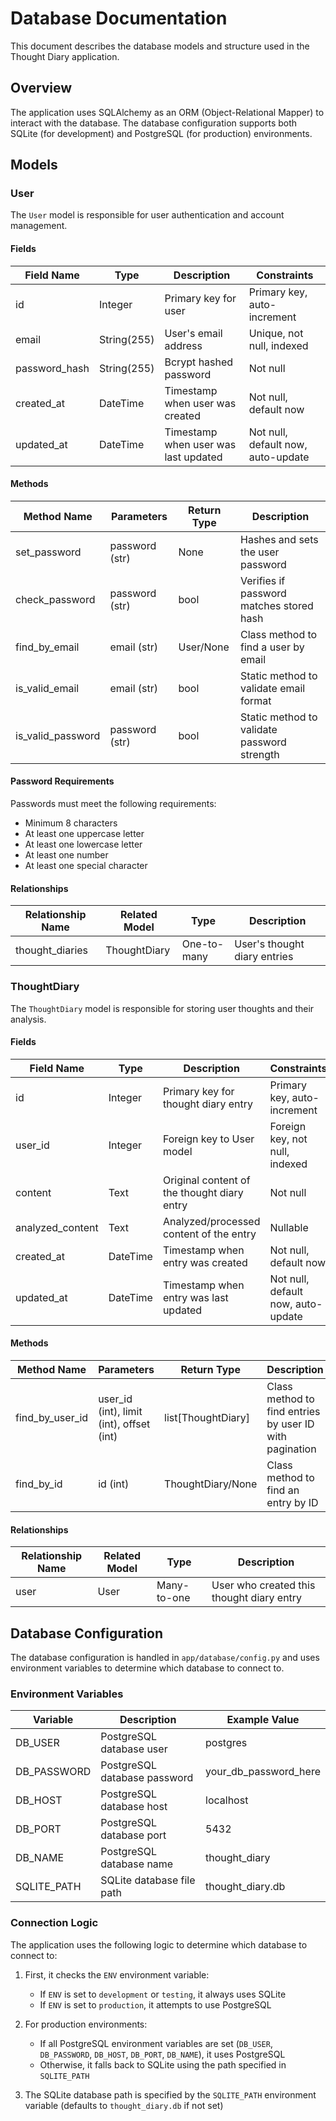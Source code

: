 # Database Documentation

This document describes the database models and structure used in the Thought Diary application.

## Overview

The application uses SQLAlchemy as an ORM (Object-Relational Mapper) to interact with the database. The database configuration supports both SQLite (for development) and PostgreSQL (for production) environments.

## Models

### User

The `User` model is responsible for user authentication and account management.

#### Fields

| Field Name     | Type         | Description                                   | Constraints          |
|----------------|--------------|-----------------------------------------------|----------------------|
| id             | Integer      | Primary key for user                         | Primary key, auto-increment |
| email          | String(255)  | User's email address                        | Unique, not null, indexed |
| password_hash  | String(255)  | Bcrypt hashed password                       | Not null             |
| created_at     | DateTime     | Timestamp when user was created              | Not null, default now |
| updated_at     | DateTime     | Timestamp when user was last updated         | Not null, default now, auto-update |

#### Methods

| Method Name      | Parameters           | Return Type | Description                                     |
|------------------|----------------------|-------------|-------------------------------------------------|
| set_password     | password (str)       | None        | Hashes and sets the user password               |
| check_password   | password (str)       | bool        | Verifies if password matches stored hash        |
| find_by_email    | email (str)          | User/None   | Class method to find a user by email            |
| is_valid_email   | email (str)          | bool        | Static method to validate email format          |
| is_valid_password| password (str)       | bool        | Static method to validate password strength     |

#### Password Requirements

Passwords must meet the following requirements:
- Minimum 8 characters
- At least one uppercase letter
- At least one lowercase letter
- At least one number
- At least one special character

#### Relationships

| Relationship Name | Related Model   | Type          | Description                                     |
|-------------------|----------------|---------------|--------------------------------------------------|
| thought_diaries   | ThoughtDiary   | One-to-many   | User's thought diary entries                     |

### ThoughtDiary

The `ThoughtDiary` model is responsible for storing user thoughts and their analysis.

#### Fields

| Field Name       | Type         | Description                                  | Constraints           |
|------------------|--------------|----------------------------------------------|----------------------|
| id               | Integer      | Primary key for thought diary entry          | Primary key, auto-increment |
| user_id          | Integer      | Foreign key to User model                    | Foreign key, not null, indexed |
| content          | Text         | Original content of the thought diary entry  | Not null              |
| analyzed_content | Text         | Analyzed/processed content of the entry      | Nullable              |
| created_at       | DateTime     | Timestamp when entry was created             | Not null, default now |
| updated_at       | DateTime     | Timestamp when entry was last updated        | Not null, default now, auto-update |

#### Methods

| Method Name      | Parameters                          | Return Type        | Description                                     |
|------------------|-------------------------------------|--------------------|-------------------------------------------------|
| find_by_user_id  | user_id (int), limit (int), offset (int) | list[ThoughtDiary] | Class method to find entries by user ID with pagination |
| find_by_id       | id (int)                           | ThoughtDiary/None  | Class method to find an entry by ID             |

#### Relationships

| Relationship Name | Related Model   | Type          | Description                                     |
|-------------------|----------------|---------------|--------------------------------------------------|
| user              | User           | Many-to-one   | User who created this thought diary entry        |

## Database Configuration

The database configuration is handled in `app/database/config.py` and uses environment variables to determine which database to connect to.

### Environment Variables

| Variable    | Description                        | Example Value          |
|-------------|------------------------------------|------------------------|
| DB_USER     | PostgreSQL database user           | postgres               |
| DB_PASSWORD | PostgreSQL database password       | your_db_password_here  |
| DB_HOST     | PostgreSQL database host           | localhost              |
| DB_PORT     | PostgreSQL database port           | 5432                   |
| DB_NAME     | PostgreSQL database name           | thought_diary          |
| SQLITE_PATH | SQLite database file path          | thought_diary.db       |

### Connection Logic

The application uses the following logic to determine which database to connect to:

1. First, it checks the `ENV` environment variable:
   - If `ENV` is set to `development` or `testing`, it always uses SQLite
   - If `ENV` is set to `production`, it attempts to use PostgreSQL

2. For production environments:
   - If all PostgreSQL environment variables are set (`DB_USER`, `DB_PASSWORD`, `DB_HOST`, `DB_PORT`, `DB_NAME`), it uses PostgreSQL
   - Otherwise, it falls back to SQLite using the path specified in `SQLITE_PATH`

3. The SQLite database path is specified by the `SQLITE_PATH` environment variable (defaults to `thought_diary.db` if not set)